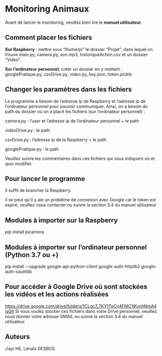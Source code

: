 # Monitoring Animaux


Avant de lancer le monitoring, veuillez bien lire le **manuel utilisateur**. 

## Comment placer les fichiers
**Sur Raspberry** : mettre sous “/home/pi” le dossier “Projet”, dans lequel on trouve main.py, camera.py, son.mp3, historiqueAction.csv et un dossier “Video”. 

**Sur l’ordinateur personnel**, créer un dossier en y mettant : googlePratique.py, csvDrive.py, video.py, key.json, token.pickle


## Changer les paramètres dans les fichiers
Le programme a besoin de l’adresse ip de Raspberry et l’adresse ip de l’ordinateur personnel pour pouvoir communiquer. Ainsi, on a besoin du path du dossier où on a placé les fichiers (sur l’ordinateur personnel) : 

camera.py : l’user et l’adresse ip de l’ordinateur personnel + le path 

videoDrive.py : le path

csvDrive.py : l’adresse ip de la Raspberry + le path

googlePratique.py : le path

Veuillez suivre les commentaires dans ces fichiers qui vous indiquent où et quoi modifier.


## Pour lancer le programme
Il suffit de brancher la Raspberry.

Il se peut qu'il y aie un problème de connexion avec Google car le token est expiré, veuillez nous contacter ou suivre la section 3.4 du manuel utilisateur


## Modules à importer sur la Raspberry
pip install picamera


## Modules à importer sur l’ordinateur personnel (Python 3.7 ou +) 
pip install --upgrade google-api-python-client google-auth-httplib2 google-auth-oauthlib


## Pour accéder à Google Drive où sont stockées les vidéos et les actions réalisées
https://drive.google.com/drive/folders/1CLgc7_7KY1TpCy4FMC1lKvnhNmA4isGh
Si vous voulez stocker ces fichiers dans votre Drive personnel, veuillez nous donner votre adresse GMAIL ou suivre la section 3.4 du manuel utilisateur.

## Auteurs
Jiayi HE, Lénaïs DESBOS

